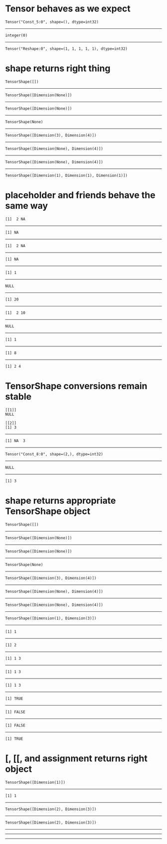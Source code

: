 # Tensor behaves as we expect

    Tensor("Const_5:0", shape=(), dtype=int32)

---

    integer(0)

---

    Tensor("Reshape:0", shape=(1, 1, 1, 1, 1), dtype=int32)

# shape returns right thing

    TensorShape([])

---

    TensorShape([Dimension(None)])

---

    TensorShape([Dimension(None)])

---

    TensorShape(None)

---

    TensorShape([Dimension(3), Dimension(4)])

---

    TensorShape([Dimension(None), Dimension(4)])

---

    TensorShape([Dimension(None), Dimension(4)])

---

    TensorShape([Dimension(1), Dimension(1), Dimension(1)])

# placeholder and friends behave the same way

    [1]  2 NA

---

    [1] NA

---

    [1]  2 NA

---

    [1] NA

---

    [1] 1

---

    NULL

---

    [1] 20

---

    [1]  2 10

---

    NULL

---

    [1] 1

---

    [1] 8

---

    [1] 2 4

# TensorShape conversions remain stable

    [[1]]
    NULL
    
    [[2]]
    [1] 3
    

---

    [1] NA  3

---

    Tensor("Const_8:0", shape=(2,), dtype=int32)

---

    NULL

---

    [1] 3

# shape returns appropriate TensorShape object

    TensorShape([])

---

    TensorShape([Dimension(None)])

---

    TensorShape([Dimension(None)])

---

    TensorShape(None)

---

    TensorShape([Dimension(3), Dimension(4)])

---

    TensorShape([Dimension(None), Dimension(4)])

---

    TensorShape([Dimension(None), Dimension(4)])

---

    TensorShape([Dimension(1), Dimension(3)])

---

    [1] 1

---

    [1] 2

---

    [1] 1 3

---

    [1] 1 3

---

    [1] 1 3

---

    [1] TRUE

---

    [1] FALSE

---

    [1] FALSE

---

    [1] TRUE

# [, [[, and assignment returns right object

    TensorShape([Dimension(1)])

---

    [1] 1

---

    TensorShape([Dimension(2), Dimension(3)])

---

    TensorShape([Dimension(2), Dimension(3)])

---

    

---

    

---

    

